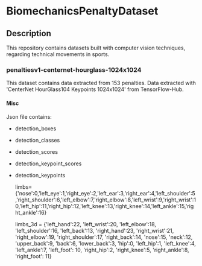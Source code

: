 # BiomechanicsPenaltyDataset

## Description
This repository contains datasets built with computer vision techniques, regarding technical movements in sports.

### penaltiesv1-centernet-hourglass-1024x1024
This dataset contains data extracted from 153 penalties. Data extracted with 'CenterNet HourGlass104 Keypoints 1024x1024' from TensorFlow-Hub. 

#### Misc
Json file contains: 
- detection_boxes
- detection_classes
- detection_scores
- detection_keypoint_scores
- detection_keypoints

    limbs={'nose':0,'left_eye':1,'right_eye':2,'left_ear':3,'right_ear':4,'left_shoulder':5,'right_shoulder':6,'left_elbow':7,'right_elbow':8,'left_wrist':9,'right_wrist':10,'left_hip':11,'right_hip':12,'left_knee':13,'right_knee':14,'left_ankle':15,'right_ankle':16}

    limbs_3d = {'left_hand':22, 'left_wrist':20, 'left_elbow':18, 'left_shoulder':16, 'left_back':13,
    'right_hand':23, 'right_wrist':21, 'right_elbow':19, 'right_shoulder':17, 'right_back':14,
    'nose':15, 'neck':12, 'upper_back':9, 'back':6, 'lower_back':3, 'hip':0,
    'left_hip':1, 'left_knee':4, 'left_ankle':7, 'left_foot': 10,
    'right_hip':2, 'right_knee':5, 'right_ankle':8, 'right_foot': 11}
